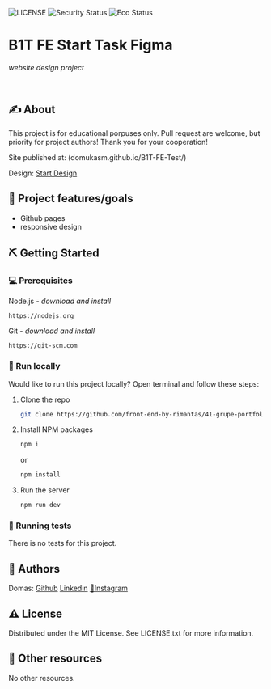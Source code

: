 ![LICENSE](https://img.shields.io/badge/license-MIT-blue.svg?style=flat-square)
![Security Status](https://img.shields.io/security-headers?label=Security&url=https%3A%2F%2Fgithub.com&style=flat-square)
![Eco Status](https://img.shields.io/badge/ECO-Friendly-green.svg)


# B1T FE Start Task Figma

_website design project_

<br>

## ✍️ About

This project is for educational porpuses only. Pull request are welcome, but priority for project authors! Thank you for your cooperation!

Site published at: (domukasm.github.io/B1T-FE-Test/)

Design: [Start Design](https://www.figma.com/file/uy1jUWN0N09HSApvSTfb3q/FE-Start-Task?node-id=5%3A150&t=ke691gorzHF3Xo9Z-0)

## 🎯 Project features/goals

-   Github pages
-   responsive design

## ⛏️ Getting Started

### 💻 Prerequisites

Node.js - _download and install_

```
https://nodejs.org
```

Git - _download and install_

```
https://git-scm.com
```

### 🏃 Run locally

Would like to run this project locally? Open terminal and follow these steps:

1. Clone the repo
    ```sh
    git clone https://github.com/front-end-by-rimantas/41-grupe-portfolio-personal
    ```
2. Install NPM packages
    ```sh
    npm i
    ```
    or
    ```sh
    npm install
    ```
3. Run the server
    ```sh
    npm run dev
    ```

### 🔋 Running tests

There is no tests for this project.

## 🌚 Authors

Domas: [Github](https://github.com/domukasm) [Linkedin](https://www.linkedin.com/in/domas-mak%C5%ABnas-47b5b2251/) [📸Instagram](https://www.instagram.com/spicelus/) <br>


## ⚠️ License

Distributed under the MIT License. See LICENSE.txt for more information.

## 🔗 Other resources

No other resources.
